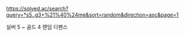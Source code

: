 https://solved.ac/search?query=*s5..g3+%21%40%24me&sort=random&direction=asc&page=1

실버 5 ~ 골드 4 랜덤 디펜스
